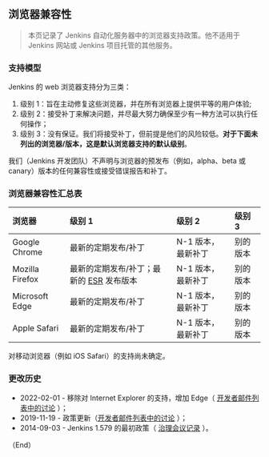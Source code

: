 ## 浏览器兼容性

> 本页记录了 Jenkins 自动化服务器中的浏览器支持政策。他不适用于 Jenkins 网站或 Jenkins 项目托管的其他服务。


### 支持模型

Jenkins 的 web 浏览器支持分为三类：

1. 级别 1：旨在主动修复这些浏览器，并在所有浏览器上提供平等的用户体验;
2. 级别 2：接受补丁来解决问题，并尽最大努力确保至少有一种方法可以执行任何操作；
3. 级别 3：没有保证。我们将接受补丁，但前提是他们的风险较低。**对于下面未列出的浏览器/版本，这是默认浏览器支持的默认级别**。

我们（Jenkins 开发团队）不声明与浏览器的预发布（例如，alpha、beta 或 canary）版本的任何兼容性或接受错误报告和补丁。

### 浏览器兼容性汇总表

| 浏览器 | 级别 1 | 级别 2 | 级别 3 |
| :-- | :-- | :-- | :-- |
| Google Chrome | 最新的定期发布/补丁 | N-1 版本，最新补丁 | 别的版本 |
| Mozilla Firefox | 最新的定期发布/补丁；最新的 [ESR](https://www.mozilla.org/en-US/firefox/organizations/) 发布版本 | N-1 版本，最新补丁 | 别的版本 |
| Microsoft Edge | 最新的定期发布/补丁 | N-1 版本，最新补丁 | 别的版本 |
| Apple Safari | 最新的定期发布/补丁 | N-1 版本，最新补丁 | 别的版本 |

对移动浏览器（例如 iOS Safari）的支持尚未确定。

### 更改历史

- 2022-02-01 - 移除对 Internet Explorer 的支持，增加 Edge（ [开发者邮件列表中的讨论](https://groups.google.com/g/jenkinsci-dev/c/piANoeohdik) ）；
- 2019-11-19 - 政策更新（[开发者邮件列表中的讨论](https://groups.google.com/forum/#!topic/jenkinsci-dev/TV_pLEah9B4) ）；
- 2014-09-03 - Jenkins 1.579 的最初政策（ [治理会议记录](http://meetings.jenkins-ci.org/jenkins/2014/jenkins.2014-09-03-18.01.html) ）。


（End）


